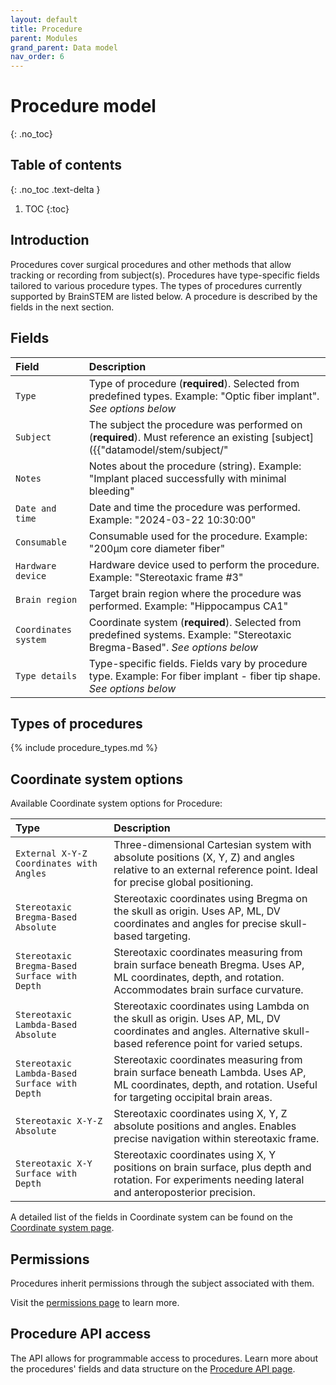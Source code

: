 ```yaml
---
layout: default
title: Procedure
parent: Modules
grand_parent: Data model
nav_order: 6
---
```


# Procedure model
{: .no_toc}

## Table of contents
{: .no_toc .text-delta }

1. TOC
{:toc}

## Introduction

Procedures cover surgical procedures and other methods that allow tracking or recording from subject(s). Procedures have type-specific fields tailored to various procedure types. The types of procedures currently supported by BrainSTEM are listed below. A procedure is described by the fields in the next section.

## Fields

| Field | Description |
|:------|:------------|
| `Type` | Type of procedure (**required**). Selected from predefined types. Example: "Optic fiber implant". *See options below* |
| `Subject` | The subject the procedure was performed on (**required**). Must reference an existing [subject]({{"datamodel/stem/subject/"|absolute_url}}). Example: "Mouse_01" |
| `Notes` | Notes about the procedure (string). Example: "Implant placed successfully with minimal bleeding" |
| `Date and time` | Date and time the procedure was performed. Example: "2024-03-22 10:30:00" |
| `Consumable` | Consumable used for the procedure. Example: "200µm core diameter fiber" |
| `Hardware device` | Hardware device used to perform the procedure. Example: "Stereotaxic frame #3" |
| `Brain region` | Target brain region where the procedure was performed. Example: "Hippocampus CA1" |
| `Coordinates system` | Coordinate system (**required**). Selected from predefined systems. Example: "Stereotaxic Bregma-Based". *See options below* |
| `Type details` | Type-specific fields. Fields vary by procedure type. Example: For fiber implant - fiber tip shape. *See options below* |

## Types of procedures

{% include procedure_types.md %}

## Coordinate system options

Available Coordinate system options for Procedure:

| Type | Description |
|:-----|:------------|
| `External X-Y-Z Coordinates with Angles` | Three-dimensional Cartesian system with absolute positions (X, Y, Z) and angles relative to an external reference point. Ideal for precise global positioning. |
| `Stereotaxic Bregma-Based Absolute` | Stereotaxic coordinates using Bregma on the skull as origin. Uses AP, ML, DV coordinates and angles for precise skull-based targeting. |
| `Stereotaxic Bregma-Based Surface with Depth` | Stereotaxic coordinates measuring from brain surface beneath Bregma. Uses AP, ML coordinates, depth, and rotation. Accommodates brain surface curvature. |
| `Stereotaxic Lambda-Based Absolute` | Stereotaxic coordinates using Lambda on the skull as origin. Uses AP, ML, DV coordinates and angles. Alternative skull-based reference point for varied setups. |
| `Stereotaxic Lambda-Based Surface with Depth` | Stereotaxic coordinates measuring from brain surface beneath Lambda. Uses AP, ML coordinates, depth, and rotation. Useful for targeting occipital brain areas. |
| `Stereotaxic X-Y-Z Absolute` | Stereotaxic coordinates using X, Y, Z absolute positions and angles. Enables precise navigation within stereotaxic frame. |
| `Stereotaxic X-Y Surface with Depth` | Stereotaxic coordinates using X, Y positions on brain surface, plus depth and rotation. For experiments needing lateral and anteroposterior precision. |

A detailed list of the fields in Coordinate system can be found on the [Coordinate system page]({{"datamodel/schemas/coordinates/"|absolute_url}}).

## Permissions

Procedures inherit permissions through the subject associated with them.

Visit the [permissions page]({{"datamodel/permissions/"|absolute_url}}) to learn more. 

## Procedure API access
The API allows for programmable access to procedures. Learn more about the procedures' fields and data structure on the [Procedure API page]({{"api/modules/procedure/"|absolute_url}}).
